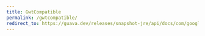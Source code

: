 ```yaml
---
title: GwtCompatible
permalink: /gwtcompatible/
redirect_to: https://guava.dev/releases/snapshot-jre/api/docs/com/google/common/annotations/GwtCompatible.html
---
```


